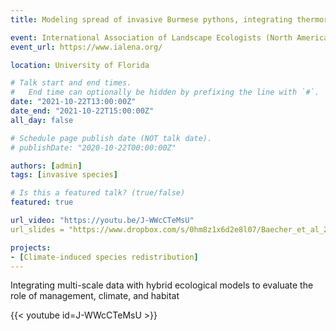```yaml
---
title: Modeling spread of invasive Burmese pythons, integrating thermoregulation, behavior, and mortality

event: International Association of Landscape Ecologists (North America)
event_url: https://www.ialena.org/

location: University of Florida

# Talk start and end times.
#   End time can optionally be hidden by prefixing the line with `#`.
date: "2021-10-22T13:00:00Z"
date_end: "2021-10-22T15:00:00Z"
all_day: false

# Schedule page publish date (NOT talk date).
# publishDate: "2020-10-22T00:00:00Z"

authors: [admin]
tags: [invasive species]

# Is this a featured talk? (true/false)
featured: true

url_video: "https://youtu.be/J-WWcCTeMsU"
url_slides = "https://www.dropbox.com/s/0hm8z1x6d2e8l07/Baecher_et_al_2022_IALE.pdf?dl=0"

projects:
- [Climate-induced species redistribution]
---
```


Integrating multi-scale data with hybrid ecological models to evaluate the role of management, climate, and habitat


{{< youtube id=J-WWcCTeMsU >}}
